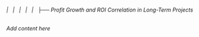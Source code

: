 ###### |   |   |   |   |   ├── Profit Growth and ROI Correlation in Long-Term Projects

*Add content here*
